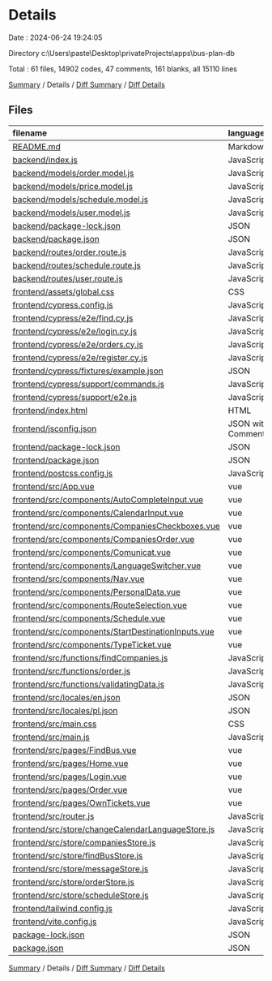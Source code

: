 # Details

Date : 2024-06-24 19:24:05

Directory c:\\Users\\paste\\Desktop\\privateProjects\\apps\\bus-plan-db

Total : 61 files,  14902 codes, 47 comments, 161 blanks, all 15110 lines

[Summary](results.md) / Details / [Diff Summary](diff.md) / [Diff Details](diff-details.md)

## Files
| filename | language | code | comment | blank | total |
| :--- | :--- | ---: | ---: | ---: | ---: |
| [README.md](/README.md) | Markdown | 43 | 0 | 22 | 65 |
| [backend/index.js](/backend/index.js) | JavaScript | 33 | 0 | 2 | 35 |
| [backend/models/order.model.js](/backend/models/order.model.js) | JavaScript | 66 | 0 | 5 | 71 |
| [backend/models/price.model.js](/backend/models/price.model.js) | JavaScript | 21 | 0 | 3 | 24 |
| [backend/models/schedule.model.js](/backend/models/schedule.model.js) | JavaScript | 35 | 0 | 4 | 39 |
| [backend/models/user.model.js](/backend/models/user.model.js) | JavaScript | 14 | 0 | 2 | 16 |
| [backend/package-lock.json](/backend/package-lock.json) | JSON | 3,340 | 0 | 1 | 3,341 |
| [backend/package.json](/backend/package.json) | JSON | 26 | 0 | 1 | 27 |
| [backend/routes/order.route.js](/backend/routes/order.route.js) | JavaScript | 29 | 0 | 4 | 33 |
| [backend/routes/schedule.route.js](/backend/routes/schedule.route.js) | JavaScript | 84 | 0 | 8 | 92 |
| [backend/routes/user.route.js](/backend/routes/user.route.js) | JavaScript | 53 | 0 | 6 | 59 |
| [frontend/assets/global.css](/frontend/assets/global.css) | CSS | 3 | 0 | 0 | 3 |
| [frontend/cypress.config.js](/frontend/cypress.config.js) | JavaScript | 10 | 1 | 2 | 13 |
| [frontend/cypress/e2e/find.cy.js](/frontend/cypress/e2e/find.cy.js) | JavaScript | 31 | 0 | 1 | 32 |
| [frontend/cypress/e2e/login.cy.js](/frontend/cypress/e2e/login.cy.js) | JavaScript | 12 | 0 | 1 | 13 |
| [frontend/cypress/e2e/orders.cy.js](/frontend/cypress/e2e/orders.cy.js) | JavaScript | 54 | 0 | 4 | 58 |
| [frontend/cypress/e2e/register.cy.js](/frontend/cypress/e2e/register.cy.js) | JavaScript | 20 | 0 | 2 | 22 |
| [frontend/cypress/fixtures/example.json](/frontend/cypress/fixtures/example.json) | JSON | 5 | 0 | 1 | 6 |
| [frontend/cypress/support/commands.js](/frontend/cypress/support/commands.js) | JavaScript | 0 | 25 | 0 | 25 |
| [frontend/cypress/support/e2e.js](/frontend/cypress/support/e2e.js) | JavaScript | 1 | 17 | 2 | 20 |
| [frontend/index.html](/frontend/index.html) | HTML | 18 | 0 | 3 | 21 |
| [frontend/jsconfig.json](/frontend/jsconfig.json) | JSON with Comments | 8 | 0 | 1 | 9 |
| [frontend/package-lock.json](/frontend/package-lock.json) | JSON | 6,942 | 0 | 1 | 6,943 |
| [frontend/package.json](/frontend/package.json) | JSON | 32 | 0 | 1 | 33 |
| [frontend/postcss.config.js](/frontend/postcss.config.js) | JavaScript | 6 | 0 | 1 | 7 |
| [frontend/src/App.vue](/frontend/src/App.vue) | vue | 27 | 0 | 2 | 29 |
| [frontend/src/components/AutoCompleteInput.vue](/frontend/src/components/AutoCompleteInput.vue) | vue | 40 | 0 | 3 | 43 |
| [frontend/src/components/CalendarInput.vue](/frontend/src/components/CalendarInput.vue) | vue | 100 | 0 | 4 | 104 |
| [frontend/src/components/CompaniesCheckboxes.vue](/frontend/src/components/CompaniesCheckboxes.vue) | vue | 41 | 0 | 3 | 44 |
| [frontend/src/components/CompaniesOrder.vue](/frontend/src/components/CompaniesOrder.vue) | vue | 30 | 0 | 1 | 31 |
| [frontend/src/components/Comunicat.vue](/frontend/src/components/Comunicat.vue) | vue | 16 | 0 | 2 | 18 |
| [frontend/src/components/LanguageSwitcher.vue](/frontend/src/components/LanguageSwitcher.vue) | vue | 45 | 0 | 2 | 47 |
| [frontend/src/components/Nav.vue](/frontend/src/components/Nav.vue) | vue | 72 | 0 | 3 | 75 |
| [frontend/src/components/PersonalData.vue](/frontend/src/components/PersonalData.vue) | vue | 46 | 0 | 5 | 51 |
| [frontend/src/components/RouteSelection.vue](/frontend/src/components/RouteSelection.vue) | vue | 43 | 0 | 2 | 45 |
| [frontend/src/components/Schedule.vue](/frontend/src/components/Schedule.vue) | vue | 26 | 0 | 2 | 28 |
| [frontend/src/components/StartDestinationInputs.vue](/frontend/src/components/StartDestinationInputs.vue) | vue | 19 | 0 | 2 | 21 |
| [frontend/src/components/TypeTicket.vue](/frontend/src/components/TypeTicket.vue) | vue | 43 | 0 | 2 | 45 |
| [frontend/src/functions/findCompanies.js](/frontend/src/functions/findCompanies.js) | JavaScript | 30 | 0 | 1 | 31 |
| [frontend/src/functions/order.js](/frontend/src/functions/order.js) | JavaScript | 152 | 0 | 2 | 154 |
| [frontend/src/functions/validatingData.js](/frontend/src/functions/validatingData.js) | JavaScript | 9 | 0 | 1 | 10 |
| [frontend/src/locales/en.json](/frontend/src/locales/en.json) | JSON | 34 | 0 | 1 | 35 |
| [frontend/src/locales/pl.json](/frontend/src/locales/pl.json) | JSON | 34 | 0 | 1 | 35 |
| [frontend/src/main.css](/frontend/src/main.css) | CSS | 8 | 0 | 1 | 9 |
| [frontend/src/main.js](/frontend/src/main.js) | JavaScript | 52 | 0 | 5 | 57 |
| [frontend/src/pages/FindBus.vue](/frontend/src/pages/FindBus.vue) | vue | 38 | 0 | 3 | 41 |
| [frontend/src/pages/Home.vue](/frontend/src/pages/Home.vue) | vue | 5 | 0 | 0 | 5 |
| [frontend/src/pages/Login.vue](/frontend/src/pages/Login.vue) | vue | 20 | 0 | 2 | 22 |
| [frontend/src/pages/Order.vue](/frontend/src/pages/Order.vue) | vue | 67 | 0 | 2 | 69 |
| [frontend/src/pages/OwnTickets.vue](/frontend/src/pages/OwnTickets.vue) | vue | 88 | 0 | 2 | 90 |
| [frontend/src/router.js](/frontend/src/router.js) | JavaScript | 36 | 0 | 2 | 38 |
| [frontend/src/store/changeCalendarLanguageStore.js](/frontend/src/store/changeCalendarLanguageStore.js) | JavaScript | 18 | 0 | 2 | 20 |
| [frontend/src/store/companiesStore.js](/frontend/src/store/companiesStore.js) | JavaScript | 76 | 1 | 4 | 81 |
| [frontend/src/store/findBusStore.js](/frontend/src/store/findBusStore.js) | JavaScript | 87 | 1 | 4 | 92 |
| [frontend/src/store/messageStore.js](/frontend/src/store/messageStore.js) | JavaScript | 33 | 0 | 2 | 35 |
| [frontend/src/store/orderStore.js](/frontend/src/store/orderStore.js) | JavaScript | 69 | 0 | 2 | 71 |
| [frontend/src/store/scheduleStore.js](/frontend/src/store/scheduleStore.js) | JavaScript | 66 | 0 | 6 | 72 |
| [frontend/tailwind.config.js](/frontend/tailwind.config.js) | JavaScript | 17 | 1 | 2 | 20 |
| [frontend/vite.config.js](/frontend/vite.config.js) | JavaScript | 13 | 1 | 3 | 17 |
| [package-lock.json](/package-lock.json) | JSON | 2,510 | 0 | 1 | 2,511 |
| [package.json](/package.json) | JSON | 6 | 0 | 1 | 7 |

[Summary](results.md) / Details / [Diff Summary](diff.md) / [Diff Details](diff-details.md)